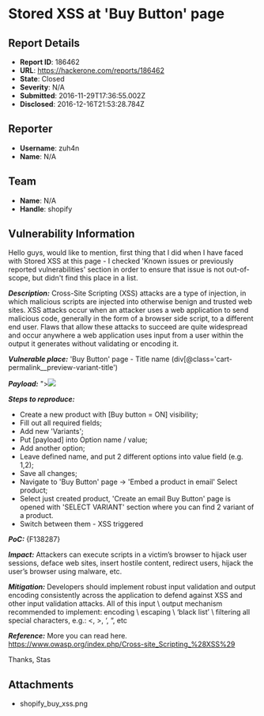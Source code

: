 # Stored XSS at 'Buy Button' page

## Report Details
- **Report ID**: 186462
- **URL**: https://hackerone.com/reports/186462
- **State**: Closed
- **Severity**: N/A
- **Submitted**: 2016-11-29T17:36:55.002Z
- **Disclosed**: 2016-12-16T21:53:28.784Z

## Reporter
- **Username**: zuh4n
- **Name**: N/A

## Team
- **Name**: N/A
- **Handle**: shopify

## Vulnerability Information
Hello guys, would like to mention, first thing that I did when I have faced with Stored XSS at this page - I checked 'Known issues or previously reported vulnerabilities' section in order to ensure that issue is not out-of-scope, but didn't find this place in a list.

**_Description:_**
Cross-Site Scripting (XSS) attacks are a type of injection, in which malicious scripts are injected into otherwise benign and trusted web sites. XSS attacks occur when an attacker uses a web application to send malicious code, generally in the form of a browser side script, to a different end user. Flaws that allow these attacks to succeed are quite widespread and occur anywhere a web application uses input from a user within the output it generates without validating or encoding it.

**_Vulnerable place:_**
'Buy Button' page - Title name (div[@class='cart-permalink__preview-variant-title')

**_Payload:_**
"><img src=x onerror=alert(1)>

**_Steps to reproduce:_**
- Create a new product with [Buy button = ON] visibility;
- Fill out all required fields;
- Add new 'Variants';
- Put [payload] into Option name / value;
- Add another option;
- Leave defined name, and put 2 different options into value field (e.g. 1,2);
- Save all changes;
- Navigate to 'Buy Button' page -> 'Embed a product in email' Select product;
- Select just created product, 'Create an email Buy Button' page is opened with 'SELECT VARIANT' section where you can find 2 variant of a product.
- Switch between them - XSS triggered

**_PoC:_**
{F138287}

**_Impact:_**
Attackers can execute scripts in a victim’s browser to hijack user sessions, deface web sites, insert hostile content, redirect users, hijack the user’s browser using malware, etc.

**_Mitigation:_**
Developers should implement robust input validation and output encoding consistently across the application to defend against XSS and other input validation attacks. All of this input \ output mechanism recommended to implement: encoding \ escaping \ ‘black list’ \ filtering all special characters, e.g.: <, >, ‘, “, etc

**_Reference:_**
More you can read here.
https://www.owasp.org/index.php/Cross-site_Scripting_%28XSS%29

Thanks,
Stas

## Attachments
- shopify_buy_xss.png
